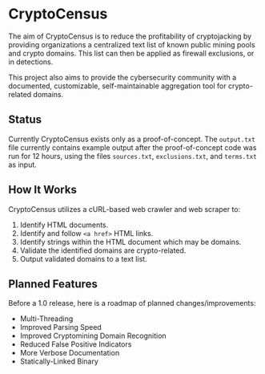 # CryptoCensus

The aim of CryptoCensus is to reduce the profitability of cryptojacking by providing organizations a centralized text list of known public mining pools and crypto domains. This list can then be applied as firewall exclusions, or in detections.

This project also aims to provide the cybersecurity community with a documented, customizable, self-maintainable aggregation tool for crypto-related domains.

## Status

Currently CryptoCensus exists only as a proof-of-concept. The ```output.txt``` file currently contains example output after the proof-of-concept code was run for 12 hours, using the files ```sources.txt```, ```exclusions.txt```, and ```terms.txt``` as input.

## How It Works

CryptoCensus utilizes a cURL-based web crawler and web scraper to:

1. Identify HTML documents.
2. Identify and follow ```<a href>``` HTML links.
3. Identify strings within the HTML document which may be domains.
4. Validate the identified domains are crypto-related.
5. Output validated domains to a text list.

## Planned Features

Before a 1.0 release, here is a roadmap of planned changes/improvements:

* Multi-Threading
* Improved Parsing Speed
* Improved Cryptomining Domain Recognition
* Reduced False Positive Indicators
* More Verbose Documentation
* Statically-Linked Binary
